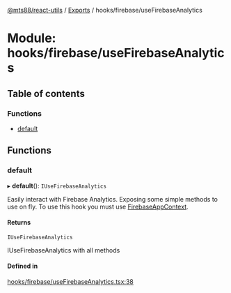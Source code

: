 [@mts88/react-utils](../README.md) / [Exports](../modules.md) / hooks/firebase/useFirebaseAnalytics

# Module: hooks/firebase/useFirebaseAnalytics

## Table of contents

### Functions

- [default](hooks_firebase_useFirebaseAnalytics.md#default)

## Functions

### default

▸ **default**(): `IUseFirebaseAnalytics`

Easily interact with Firebase Analytics. Exposing some simple methods to use on fly.
To use this hook you must use [FirebaseAppContext](../../contexts/firebase/FirebaseAppContext.tsx).

#### Returns

`IUseFirebaseAnalytics`

IUseFirebaseAnalytics with all methods

#### Defined in

[hooks/firebase/useFirebaseAnalytics.tsx:38](https://github.com/mts88/react-utils/blob/748ec10/lib/hooks/firebase/useFirebaseAnalytics.tsx#L38)
